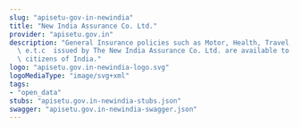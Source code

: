 ```yaml
---
slug: "apisetu-gov-in-newindia"
title: "New India Assurance Co. Ltd."
provider: "apisetu.gov.in"
description: "General Insurance policies such as Motor, Health, Travel, Rural, Marine\
  \ e.t.c  issued by The New India Assurance Co. Ltd. are available to be pulled for\
  \ citizens of India."
logo: "apisetu.gov.in-newindia-logo.svg"
logoMediaType: "image/svg+xml"
tags:
- "open_data"
stubs: "apisetu.gov.in-newindia-stubs.json"
swagger: "apisetu.gov.in-newindia-swagger.json"
---
```

